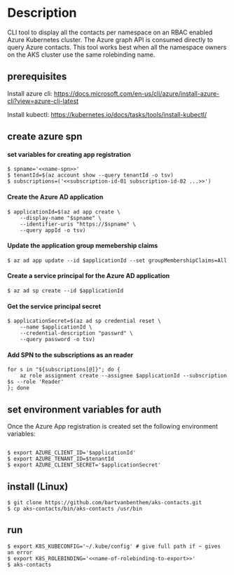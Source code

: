 # Description
CLI tool to display all the contacts per namespace on an RBAC enabled Azure Kubernetes cluster. The Azure graph API is consumed directly to query Azure contacts. This tool works best when all the namespace owners on the AKS cluster use the same rolebinding name.

## prerequisites
Install azure cli: https://docs.microsoft.com/en-us/cli/azure/install-azure-cli?view=azure-cli-latest

Install kubectl: https://kubernetes.io/docs/tasks/tools/install-kubectl/

## create azure spn

#### set variables for creating app registration
``` shell
$ spname='<<name-spn>>'
$ tenantId=$(az account show --query tenantId -o tsv)
$ subscriptions=('<<subscription-id-01 subscription-id-02 ...>>')
```
    
#### Create the Azure AD application
``` shell
$ applicationId=$(az ad app create \
    --display-name "$spname" \
    --identifier-uris "https://$spname" \
    --query appId -o tsv)
```

#### Update the application group memebership claims
``` shell
$ az ad app update --id $applicationId --set groupMembershipClaims=All
```

#### Create a service principal for the Azure AD application
``` shell
$ az ad sp create --id $applicationId
```

#### Get the service principal secret
``` shell
$ applicationSecret=$(az ad sp credential reset \
    --name $applicationId \
    --credential-description "passwrd" \
    --query password -o tsv)
```

#### Add SPN to the subscriptions as an reader
``` shell
for s in "${subscriptions[@]}"; do {
    az role assignment create --assignee $applicationId --subscription $s --role 'Reader'
}; done
```

## set environment variables for auth
Once the Azure App registration is created set the following environment variables:
``` shell

$ export AZURE_CLIENT_ID='$applicationId'
$ export AZURE_TENANT_ID=$tenantId
$ export AZURE_CLIENT_SECRET='$applicationSecret'
```
## install (Linux)
``` shell
$ git clone https://github.com/bartvanbenthem/aks-contacts.git
$ cp aks-contacts/bin/aks-contacts /usr/bin
```

## run
``` shell
$ export K8S_KUBECONFIG='~/.kube/config' # give full path if ~ gives an error
$ export K8S_ROLEBINDING='<<name-of-rolebinding-to-export>>'
$ aks-contacts
```
